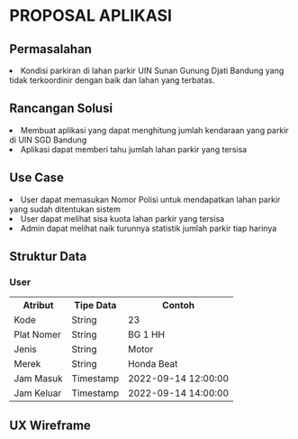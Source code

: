 <h1> PROPOSAL APLIKASI </h1>
<h2>Permasalahan</h2>
<li>Kondisi parkiran di lahan parkir UIN Sunan Gunung Djati Bandung yang tidak terkoordinir dengan baik dan lahan yang terbatas.</li>
<h2>Rancangan Solusi</h2>
<li>Membuat aplikasi yang dapat menghitung jumlah kendaraan yang parkir di UIN SGD Bandung</li>
<li>Aplikasi dapat memberi tahu jumlah lahan parkir yang tersisa</li>
<h2>Use Case</h2>
<li>User dapat memasukan Nomor Polisi untuk mendapatkan lahan parkir yang sudah ditentukan sistem</li>
<li>User dapat melihat sisa kuota lahan parkir yang tersisa</li>
<li>Admin dapat melihat naik turunnya statistik jumlah parkir tiap harinya</li>
<h2>Struktur Data</h2>
<h3>User</h3>
<table>
<tr>
    <th>Atribut</th>
    <th>Tipe Data</th>
    <th>Contoh</th>
  </tr>
  <tr>
    <td>Kode</td>
    <td>String</td>
    <td>23</td>
  </tr>
    <tr>
    <td>Plat Nomer</td>
    <td>String</td>
    <td>BG 1 HH</td>
  </tr>
    <tr>
    <td>Jenis</td>
    <td>String</td>
    <td>Motor</td>
  </tr>
    <tr>
    <td>Merek</td>
    <td>String</td>
    <td>Honda Beat</td>
  </tr>
    <tr>
    <td>Jam Masuk</td>
    <td>Timestamp</td>
    <td>2022-09-14 12:00:00</td>
  </tr>
    <tr>
    <td>Jam Keluar</td>
    <td>Timestamp</td>
    <td>2022-09-14 14:00:00</td>
  </tr>
</table>
<h2>UX Wireframe</h2>
<img></img>
